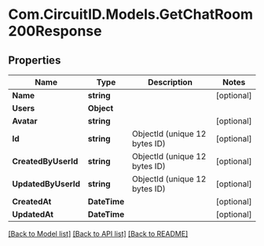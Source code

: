 
# Com.CircuitID.Models.GetChatRoom200Response

## Properties

Name | Type | Description | Notes
------------ | ------------- | ------------- | -------------
**Name** | **string** |  | [optional] 
**Users** | **Object** |  | 
**Avatar** | **string** |  | [optional] 
**Id** | **string** | ObjectId (unique 12 bytes ID) | [optional] 
**CreatedByUserId** | **string** | ObjectId (unique 12 bytes ID) | [optional] 
**UpdatedByUserId** | **string** | ObjectId (unique 12 bytes ID) | [optional] 
**CreatedAt** | **DateTime** |  | [optional] 
**UpdatedAt** | **DateTime** |  | [optional] 

[[Back to Model list]](../README.md#documentation-for-models)
[[Back to API list]](../README.md#documentation-for-api-endpoints)
[[Back to README]](../README.md)

